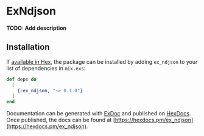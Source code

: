 # ExNdjson

**TODO: Add description**

## Installation

If [available in Hex](https://hex.pm/docs/publish), the package can be installed
by adding `ex_ndjson` to your list of dependencies in `mix.exs`:

```elixir
def deps do
  [
    {:ex_ndjson, "~> 0.1.0"}
  ]
end
```

Documentation can be generated with [ExDoc](https://github.com/elixir-lang/ex_doc)
and published on [HexDocs](https://hexdocs.pm). Once published, the docs can
be found at [https://hexdocs.pm/ex_ndjson](https://hexdocs.pm/ex_ndjson).
